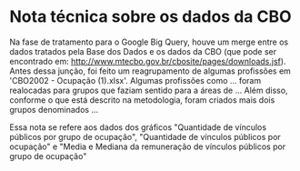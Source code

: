 # Nota técnica sobre os dados da CBO
Na fase de tratamento para o Google Big Query, houve um merge entre os dados tratados pela Base dos Dados e os dados da CBO (que pode ser encontrado em: http://www.mtecbo.gov.br/cbosite/pages/downloads.jsf). 
Antes dessa junção, foi feito um reagrupamento de algumas profissões em 'CBO2002 - Ocupação (1).xlsx'. Algumas profissões como ... foram realocadas para grupos que faziam sentido para a áreas de ... 
Além disso, conforme o que está descrito na metodologia, foram criados mais dois grupos denominados ... 



Essa nota se refere aos dados dos gráficos "Quantidade de vínculos públicos por grupo de ocupação", "Quantidade de vínculos públicos por ocupação" e "Media e Mediana da remuneração de vínculos públicos por grupo de ocupação"
